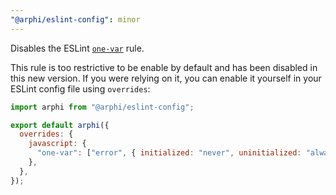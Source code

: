 ```yaml
---
"@arphi/eslint-config": minor
---
```


Disables the ESLint [`one-var`](https://eslint.org/docs/latest/rules/one-var) rule.

This rule is too restrictive to be enable by default and has been disabled in this new version. If you were relying on it, you can enable it yourself in your ESLint config file using `overrides`:

```js
import arphi from "@arphi/eslint-config";

export default arphi({
  overrides: {
    javascript: {
      "one-var": ["error", { initialized: "never", uninitialized: "always" }],
    },
  },
});
```
